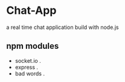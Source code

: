 # Chat-App
a real time chat application build with node.js 

## npm modules
- socket.io .
- express .
- bad words .
